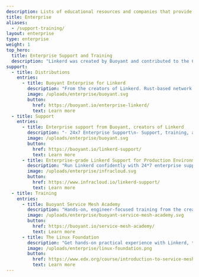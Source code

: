```yaml
---
description: Lists of educational resources and companies that provide commercial support for Linkerd.
title: Enterprise
aliases:
  - /support-training/
layout: enterprise
type: enterprise
weight: 1
top_hero:
  title: Enterprise Support and Training
  description: "Linkerd was created by Buoyant and contributed to the Cloud Native Computing Foundation in 2017. It was the first service mesh to achieve graduated status, and today powers the critical production systems of enterprises around the world.\n\nHere, you'll find commercial products, support, and training for Linkerd."
support:
  - title: Distributions
    entries:
      - title: Buoyant Enterprise for Linkerd
        description: "From the creators of Linkerd. Rust-based network security and reliability for modern applications. Built on open source and designed for the enterprise.\n\n- Uniform encryption, authentication, and authorization across your network\n- Global application traffic management, cluster failover, and cost-aware routing\n- Full L7 visibility\n- FIPS compliant distribution"
        image: /uploads/enterprise/buoyant.svg
        button:
          href: https://buoyant.io/enterprise-linkerd/
          text: Learn more
  - title: Support
    entries:
      - title: Enterprise support from Buoyant, creators of Linkerd
        description: "- 24x7 Enterprise Support\n- Support, training, architectural reviews, and more"
        image: /uploads/enterprise/buoyant.svg
        button:
          href: https://buoyant.io/linkerd-support/
          text: Learn more
      - title: Enterprise-grade Linkerd Support for Production Environment
        description: "Run Linkerd confidently with 24*7 enterprise support from the officially recognized commercial services Linkerd partner."
        image: /uploads/enterprise/infracloud.svg
        button:
          href: https://www.infracloud.io/linkerd-support/
          text: Learn more
  - title: Training
    entries:
      - title: Buoyant Service Mesh Academy
        description: "Hands-on, engineer-focused training from the creators of the service mesh. Self-paced courses and monthly live workshops providing hands-on training on Linkerd and related CNCF projects."
        image: /uploads/enterprise/buoyant-service-mesh-academy.svg
        button:
          href: https://buoyant.io/service-mesh-academy/
          text: Learn more
      - title: The Linux Foundation
        description: "Get hands-on practical experience with Linkerd, the open source, open governance, ultralight CNCF service mesh for Kubernetes with this self-paced course."
        image: /uploads/enterprise/linux-foundation.png
        button:
          href: https://www.edx.org/course/introduction-to-service-mesh-with-linkerd
          text: Learn more
---
```

